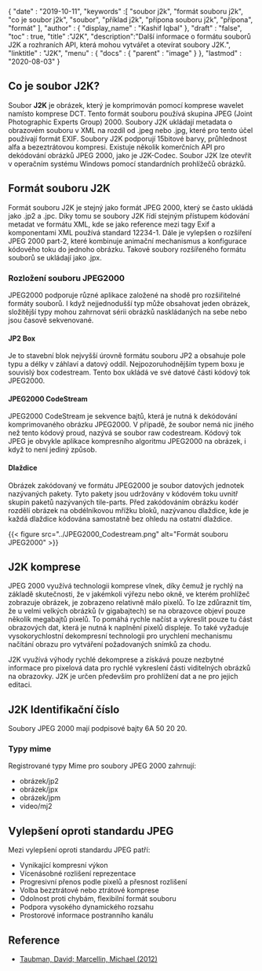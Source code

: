 {
  "date" : "2019-10-11",
  "keywords" :[ "soubor j2k", "formát souboru j2k", "co je soubor j2k", "soubor", "příklad j2k", "přípona souboru j2k", "přípona", "formát" ],
  "author" : {
    "display_name" : "Kashif Iqbal"
},
  "draft" : "false",
  "toc" : true,
  "title" :"J2K",
  "description":"Další informace o formátu souborů J2K a rozhraních API, která mohou vytvářet a otevírat soubory J2K.",
  "linktitle" : "J2K",
  "menu" : {
    "docs" : {
      "parent" : "image"
}
},
  "lastmod" : "2020-08-03"
}

## Co je soubor J2K?

Soubor **J2K** je obrázek, který je komprimován pomocí komprese wavelet namísto komprese DCT. Tento formát souboru používá skupina JPEG (Joint Photographic Experts Group) 2000. Soubory J2K ukládají metadata o obrazovém souboru v XML na rozdíl od .jpeg nebo .jpg, které pro tento účel používají formát EXIF. Soubory J2K podporují 15bitové barvy, průhlednost alfa a bezeztrátovou kompresi. Existuje několik komerčních API pro dekódování obrázků JPEG 2000, jako je J2K-Codec. Soubor J2K lze otevřít v operačním systému Windows pomocí standardních prohlížečů obrázků.

## Formát souboru J2K ##

Formát souboru J2K je stejný jako formát JPEG 2000, který se často ukládá jako .jp2 a .jpc. Díky tomu se soubory J2K řídí stejným přístupem kódování metadat ve formátu XML, kde se jako reference mezi tagy Exif a komponentami XML používá standard 12234-1. Dále je vylepšen o rozšíření JPEG 2000 part-2, které kombinuje animační mechanismus a konfigurace kódového toku do jednoho obrázku. Takové soubory rozšířeného formátu souborů se ukládají jako .jpx.

### Rozložení souboru JPEG2000 ###

JPEG2000 podporuje různé aplikace založené na shodě pro rozšiřitelné formáty souborů. I když nejjednodušší typ může obsahovat jeden obrázek, složitější typy mohou zahrnovat sérii obrázků naskládaných na sebe nebo jsou časově sekvenované.

#### JP2 Box ####
Je to stavební blok nejvyšší úrovně formátu souboru JP2 a obsahuje pole typu a délky v záhlaví a datový oddíl. Nejpozoruhodnějším typem boxu je souvislý box codestream. Tento box ukládá ve své datové části kódový tok JPEG2000.

#### JPEG2000 CodeStream ####

JPEG2000 CodeStream je sekvence bajtů, která je nutná k dekódování komprimovaného obrázku JPEG2000. V případě, že soubor nemá nic jiného než tento kódový proud, nazývá se soubor raw codestream. Kódový tok JPEG je obvykle aplikace kompresního algoritmu JPEG2000 na obrázek, i když to není jediný způsob.

#### Dlaždice ####

Obrázek zakódovaný ve formátu JPEG2000 je soubor datových jednotek nazývaných pakety. Tyto pakety jsou udržovány v kódovém toku uvnitř skupin paketů nazývaných tile-parts. Před zakódováním obrázku kodér rozdělí obrázek na obdélníkovou mřížku bloků, nazývanou dlaždice, kde je každá dlaždice kódována samostatně bez ohledu na ostatní dlaždice.

{{< figure src="../JPEG2000_Codestream.png" alt="Formát souboru JPEG2000" >}}

## J2K komprese ##
JPEG 2000 využívá technologii komprese vlnek, díky čemuž je rychlý na základě skutečnosti, že v jakémkoli výřezu nebo okně, ve kterém prohlížeč zobrazuje obrázek, je zobrazeno relativně málo pixelů. To lze zdůraznit tím, že u velmi velkých obrázků (v gigabajtech) se na obrazovce objeví pouze několik megabajtů pixelů. To pomáhá rychle načíst a vykreslit pouze tu část obrazových dat, která je nutná k naplnění pixelů displeje. To také vyžaduje vysokorychlostní dekompresní technologii pro urychlení mechanismu načítání obrazu pro vytváření požadovaných snímků za chodu.

J2K využívá výhody rychlé dekomprese a získává pouze nezbytné informace pro pixelová data pro rychlé vykreslení části viditelných obrázků na obrazovky. J2K je určen především pro prohlížení dat a ne pro jejich editaci.

## J2K Identifikační číslo ##
Soubory JPEG 2000 mají podpisové bajty 6A 50 20 20.

### Typy mime ###
Registrované typy Mime pro soubory JPEG 2000 zahrnují:
* obrázek/jp2
* obrázek/jpx
* obrázek/jpm
* video/mj2

## Vylepšení oproti standardu JPEG ##
Mezi vylepšení oproti standardu JPEG patří:
* Vynikající kompresní výkon
* Vícenásobné rozlišení reprezentace
* Progresivní přenos podle pixelů a přesnost rozlišení
* Volba bezztrátové nebo ztrátové komprese
* Odolnost proti chybám, flexibilní formát souboru
* Podpora vysokého dynamického rozsahu
* Prostorové informace postranního kanálu

## Reference ##
* [Taubman, David; Marcellin, Michael (2012)](https://books.google.com/books?id=y7HeBwAAQBAJ&pg=PA402)

